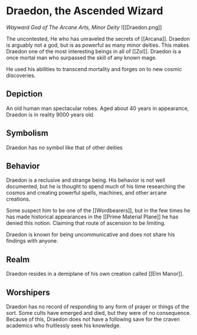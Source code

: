 # Draedon, the Ascended Wizard
*Wayward God of The Arcane Arts, Minor Deity*
![[Draedon.png]]

The uncontested, He who has unraveled the secrets of [[Arcana]]. Draedon is arguably not a god, but is as powerful as many minor deities. This makes Draedon one of the most interesting beings in all of [[Zol]]. Draedon is a once mortal man who surpassed the skill of any known mage.

He used his abilities to transcend mortality and forges on to new cosmic discoveries.

## Depiction
An old human man spectacular robes. Aged about 40 years in appearance, Draedon is in reality 9000 years old.

## Symbolism
Draedon has no symbol like that of other deities

## Behavior
Draedon is a reclusive and strange being. His behavior is not well documented, but he is thought to spend much of his time researching the cosmos and creating powerful spells, machines, and other arcane creations.

Some suspect him to be one of the [[Wordbearers]], but in the few times he has made historical appearances in the [[Prime Material Plane]] he has denied this notion.  Claiming that route of ascension to be limiting.

Draedon is known for being uncommunicative and does not share his findings with anyone.

## Realm
Draedon resides in a demiplane of his own creation called [[Elm Manor]].

## Worshipers
Draedon has no record of responding to any form of prayer or things of the sort. Some cults have emerged and died, but they were of no consequence. Because of this, Draedon does not have a following save for the craven academics who fruitlessly seek his knowledge.